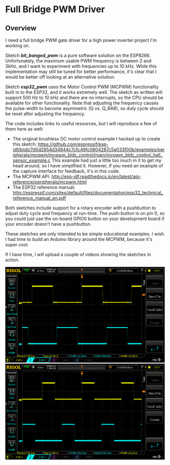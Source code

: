 # Full Bridge PWM Driver

## Overview

I need a full bridge PWM gate driver for a high power inverter project I'm working on.

Sketch ***bit_banged_pwm*** is a pure software solution on the ESP8266.  Unfortunately,
the maximum usable PWM frequency is between 2 and 3kHz, and I want to experiment
with frequencies up to 10 kHz.  While this implementation may still be tuned for
better performance, it's clear that I would be better off looking at an alternative
solution.

Sketch ***esp32_pwm*** uses the Motor Control PWM (MCPWM) functionality built in to the
ESP32, and it works extremely well.  The sketch as written will support 500 Hz to
10 kHz and there are no interrupts, so the CPU should be available for other
functionality.  Note that adjusting the frequency causes the pulse-width to become
asymmetric (Q vs. Q_BAR), so duty cycle should be reset after adjusting the frequency.

The code includes links to useful resources, but I will reproduce a few of them
here as well:

* The original brushless DC motor control example I hacked up to create this
  sketch:  https://github.com/espressif/esp-idf/blob/7d0d2854d34844c7cfc49fc0604287c5e033f00b/examples/peripherals/mcpwm/mcpwm_bldc_control/main/mcpwm_bldc_control_hall_sensor_example.c
  This example had just a little too much in it to get my head around, so I have
  simplified it.  However, if you need an example of the capture interface for feedback,
  it's in this code.
* The MCPWM API: http://esp-idf.readthedocs.io/en/latest/api-reference/peripherals/mcpwm.html
* The ESP32 reference manual: http://espressif.com/sites/default/files/documentation/esp32_technical_reference_manual_en.pdf

Both sketches include support for a rotary encoder with a pushbutton to adjust
duty cycle and frequency at run-time. The push-button is on pin 0, so you could
just use the on-board GPIO0 button on your development board if your encoder
doesn't have a pushbutton.

These sketches are only intended to be simple educational examples.  I wish I
had time to build an Arduino library around the MCPWM, because it's super cool.

If I have time, I will upload a couple of videos showing the sketches in action.

![ESP32 Sketch at 10 kHz](images/ESP32_10kHz.png)
![ESP32 Sketch at 1.26 kHz](images/ESP32_1_26kHz.png)
